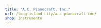 ```yaml
---
title: "A.C. Pianocraft, Inc."
url: /long-island-city/a-c-pianocraft-inc/
shop: Instrumente
---
```

